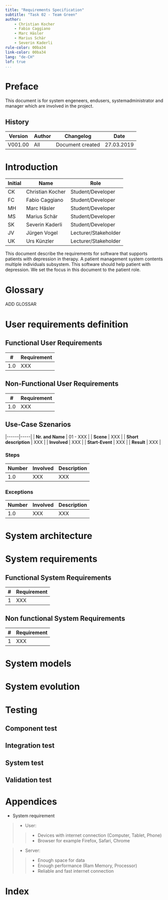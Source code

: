 ```yaml
---
title: "Requirements Specification"
subtitle: "Task 02 - Team Green"
author:
    - Christian Kocher
    - Fabio Caggiano
    - Marc Häsler
    - Marius Schär
    - Severin Kaderli
rule-color: 00ba34
link-color: 00ba34
lang: "de-CH"
lof: true
...
```


# Preface
This document is for system engeneers, endusers, systemadministrator and manager which
are involved in the project.

## History
 Version | Author | Changelog | Date |
|------|-----|---------|------|
|   V001.00  |  All  |    Document created   |    27.03.2019  |

# Introduction
 Initial | Name | Role | 
|------|-----|---------|
|   CK |  Christian Kocher  |    Student/Developer   | 
|   FC |  Fabio Caggiano   |    Student/Developer   | 
|   MH |  Marc Häsler  |    Student/Developer   | 
|   MS |  Marius Schär  |    Student/Developer   | 
|   SK |  Severin Kaderli  |    Student/Developer   | 
|   JV |  Jürgen Vogel  |    Lecturer/Stakeholder   | 
|   UK |  Urs Künzler  |    Lecturer/Stakeholder   | 

This document describe the requirements for software that supports patients with
depression in therapy. 
A patient management system contents multiple individuals subsystem. This software
should help patient with depression. We set the focus in this document to the patient role.


# Glossary

ADD GLOSSAR

# User requirements definition

## Functional User Requirements
|#|Requirement|
|------|-----|
|  1.0 |  XXX  |

## Non-Functional User Requirements
|#|Requirement|
|------|-----|
|  1.0 |  XXX  |

## Use-Case Szenarios
|------|-----|
|  **Nr. and Name** |  01 - XXX  |
|  **Scene** |  XXX  |
|  **Short description** |  XXX  |
|  **Involved** |  XXX  |
|  **Start-Event** |  XXX  |
|  **Result** |  XXX  |

### Steps
|Number|Involved|Description|
|------|-----|-----|
|  1.0 |  XXX  | XXX|

### Exceptions
|Number|Involved|Description|
|------|-----|-----|
|  1.0 |  XXX  | XXX|

# System architecture

# System requirements

## Functional System Requirements
|#|Requirement|
|------|-----|
|  1 |  XXX  | 

## Non functional System Requirements
|#|Requirement|
|------|-----|
|  1 |  XXX  | 

# System models

# System evolution

# Testing

## Component test

## Integration test

## System test

## Validation test

# Appendices
 * System requirement
 >* User:
 >>* Devices with internet connection (Computer, Tablet, Phone)
 >>* Browser for example Firefox, Safari, Chrome
 
 >* Server:
 >>* Enough space for data
 >>* Enough performance (Ram Memory, Processor)
 >>* Reliable and fast internet connection 
# Index

